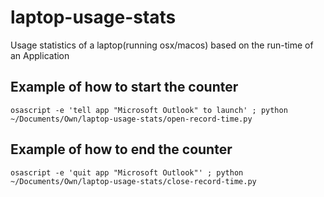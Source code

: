 # laptop-usage-stats
Usage statistics of a laptop(running osx/macos) based on the run-time of an Application

## Example of how to start the counter
`osascript -e 'tell app "Microsoft Outlook" to launch' ; python ~/Documents/Own/laptop-usage-stats/open-record-time.py`

## Example of how to end the counter
`osascript -e 'quit app "Microsoft Outlook"' ; python ~/Documents/Own/laptop-usage-stats/close-record-time.py`
